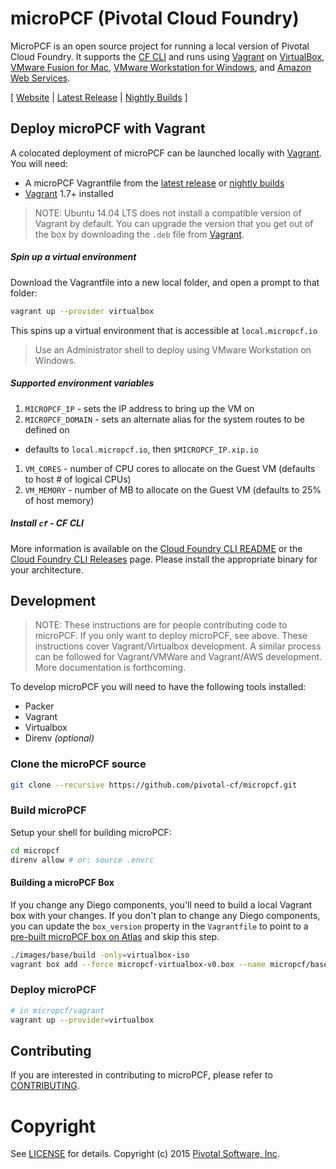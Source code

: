 # microPCF (Pivotal Cloud Foundry)

MicroPCF is an open source project for running a local version of Pivotal Cloud Foundry.  It supports the [CF CLI](https://github.com/cloudfoundry/cli) and runs using [Vagrant](https://www.vagrantup.com/) on [VirtualBox](https://www.virtualbox.org/), [VMware Fusion for Mac](https://www.vmware.com/products/fusion), [VMware Workstation for Windows](https://www.vmware.com/products/workstation), and [Amazon Web Services](http://aws.amazon.com/).

[ [Website](http://micropcf.io) | [Latest Release](https://github.com/pivotal-cf/micropcf/releases/latest) | [Nightly Builds](https://micropcf.s3.amazonaws.com/nightly/index.html) ]

## Deploy microPCF with Vagrant

A colocated deployment of microPCF can be launched locally with [Vagrant](https://vagrantup.com/). You will need:

* A microPCF Vagrantfile from the [latest release](https://github.com/pivotal-cf/micropcf/releases/latest) or [nightly builds](https://micropcf.s3.amazonaws.com/nightly/index.html)
* [Vagrant](https://vagrantup.com/) 1.7+ installed

> NOTE: Ubuntu 14.04 LTS does not install a compatible version of Vagrant by default. You can upgrade the version that you get out of the box by downloading the `.deb` file from [Vagrant](http://www.vagrantup.com/downloads.html).

##### Spin up a virtual environment

Download the Vagrantfile into a new local folder, and open a prompt to that folder:

```bash
vagrant up --provider virtualbox
```

This spins up a virtual environment that is accessible at `local.micropcf.io`

> Use an Administrator shell to deploy using VMware Workstation on Windows.

##### Supported environment variables

1. `MICROPCF_IP` - sets the IP address to bring up the VM on
1. `MICROPCF_DOMAIN` - sets an alternate alias for the system routes to be defined on
  - defaults to `local.micropcf.io`, then `$MICROPCF_IP.xip.io`
1. `VM_CORES` - number of CPU cores to allocate on the Guest VM (defaults to host # of logical CPUs)
1. `VM_MEMORY` - number of MB to allocate on the Guest VM (defaults to 25% of host memory)

##### Install `cf` - CF CLI

More information is available on the [Cloud Foundry CLI README](https://github.com/cloudfoundry/cli#downloads) or the [Cloud Foundry CLI Releases](https://github.com/cloudfoundry/cli/releases/latest) page.  Please install the appropriate binary for your architecture.

## Development

> NOTE: These instructions are for people contributing code to microPCF.  If you only want to deploy microPCF, see above.
> These instructions cover Vagrant/Virtualbox development.
> A similar process can be followed for Vagrant/VMWare and Vagrant/AWS development.  More documentation is forthcoming.

To develop microPCF you will need to have the following tools installed:

- Packer
- Vagrant
- Virtualbox
- Direnv _(optional)_

### Clone the microPCF source

```bash
git clone --recursive https://github.com/pivotal-cf/micropcf.git
```

### Build microPCF

Setup your shell for building microPCF:

```bash
cd micropcf
direnv allow # or: source .envrc
```

#### Building a microPCF Box

If you change any Diego components, you'll need to build a local Vagrant box with your changes.  If you don't plan to change any Diego components, you can update the `box_version` property in the `Vagrantfile` to point to a [pre-built microPCF box on Atlas](https://atlas.hashicorp.com/micropcf/boxes/base) and skip this step.

```bash
./images/base/build -only=virtualbox-iso
vagrant box add --force micropcf-virtualbox-v0.box --name micropcf/base
```

### Deploy microPCF

```bash
# in micropcf/vagrant
vagrant up --provider=virtualbox
```

## Contributing

If you are interested in contributing to microPCF, please refer to [CONTRIBUTING](CONTRIBUTING.md).

# Copyright

See [LICENSE](LICENSE) for details.
Copyright (c) 2015 [Pivotal Software, Inc](http://www.pivotal.io/).
